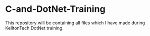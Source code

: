 # C-and-DotNet-Training
This repository will be containing all files which I have made during KelltonTech DotNet training.
